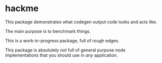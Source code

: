 hackme
======

This package demonstrates what codegen output code looks and acts like.

The main purpose is to benchmark things.

This is a work-in-progress package, full of rough edges.

This package is absolutely _not_ full of general purpose node implementations
that you should use in _any_ application.
